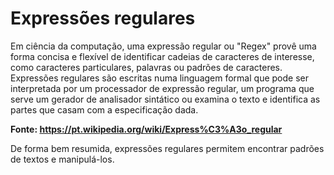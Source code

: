 # Expressões regulares
Em ciência da computação, uma expressão regular ou "Regex" provê uma forma concisa e flexível de identificar cadeias de caracteres de interesse, como caracteres particulares, palavras ou padrões de caracteres. Expressões regulares são escritas numa linguagem formal que pode ser interpretada por um processador de expressão regular, um programa que serve um gerador de analisador sintático ou examina o texto e identifica as partes que casam com a especificação dada.

__Fonte: https://pt.wikipedia.org/wiki/Express%C3%A3o_regular__

De forma bem resumida, expressões regulares permitem encontrar padrões de textos e manipulá-los.
